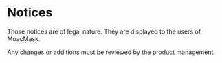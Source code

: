 # Notices

Those notices are of legal nature. They are displayed to the users of MoacMask.

Any changes or additions must be reviewed by the product management.